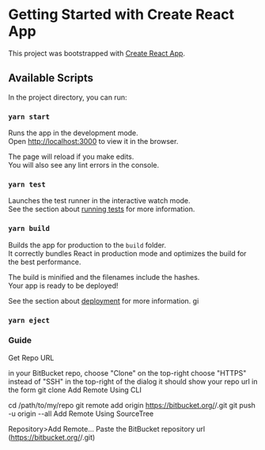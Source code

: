 # Getting Started with Create React App

This project was bootstrapped with [Create React App](https://github.com/facebook/create-react-app).

## Available Scripts

In the project directory, you can run:

### `yarn start`

Runs the app in the development mode.\
Open [http://localhost:3000](http://localhost:3000) to view it in the browser.

The page will reload if you make edits.\
You will also see any lint errors in the console.

### `yarn test`

Launches the test runner in the interactive watch mode.\
See the section about [running tests](https://facebook.github.io/create-react-app/docs/running-tests) for more information.

### `yarn build`

Builds the app for production to the `build` folder.\
It correctly bundles React in production mode and optimizes the build for the best performance.

The build is minified and the filenames include the hashes.\
Your app is ready to be deployed!

See the section about [deployment](https://facebook.github.io/create-react-app/docs/deployment) for more information.
gi
### `yarn eject`



### Guide

Get Repo URL

in your BitBucket repo, choose "Clone" on the top-right
choose "HTTPS" instead of "SSH" in the top-right of the dialog
it should show your repo url in the form git clone <repository url>
Add Remote Using CLI

cd /path/to/my/repo
git remote add origin https://bitbucket.org/<username>/<reponame>.git
git push -u origin --all
Add Remote Using SourceTree

Repository>Add Remote...
Paste the BitBucket repository url (https://bitbucket.org/<username>/<reponame>.git)
